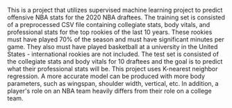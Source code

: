 This is a project that utilizes supervised machine learning project to predict offensive NBA stats for the 2020 NBA draftees. 
The training set is consisted of a preprocessed CSV file containing collegiate stats, body vitals, and professional stats for the top 
rookies of the last 10 years. These rookies must have played 70% of the season and must have significant minutes per game. They also
must have played basketball at a university in the United States - international rookies are not included. The test set is consisted of the 
collegiate stats and body vitals for 10 draftees and the goal is to predict what their professional stats will be.
This project uses K-nearest neighbor regression. A more accurate model can be produced with more body parameters, such as wingspan, shoulder
width, vertical, etc. In addition, a player's role on an NBA team heavily differs from their role on a college team.
